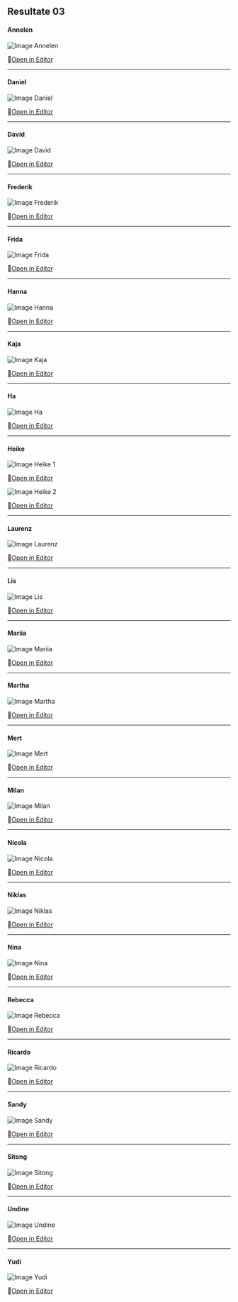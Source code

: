 ## Resultate 03

#### Annelen

![Image Annelen](media/Annelen.png)

🔗[Open in Editor](https://editor.p5js.org/Annelen/sketches/4AGMr12qF)

---

#### Daniel

![Image Daniel](media/Daniel.png)

🔗[Open in Editor](https://editor.p5js.org/drmarzipan/sketches/tu74WMkvW)

---

#### David

![Image David](media/Missing.png)

🔗[Open in Editor]()

---

#### Frederik

![Image Frederik](media/Frederik.png)

🔗[Open in Editor](https://editor.p5js.org/gribelgrubel/sketches/rX8Of6l7S)

---

#### Frida

![Image Frida](media/Missing.png)

🔗[Open in Editor]()

---

#### Hanna

![Image Hanna](media/Missing.png)

🔗[Open in Editor]()

---

#### Kaja

![Image Kaja](media/Missing.png)

🔗[Open in Editor]()

---

#### Ha

![Image Ha](media/Missing.png)

🔗[Open in Editor]()

---

#### Heike

![Image Heike 1](media/Heike1.png)

🔗[Open in Editor](https://editor.p5js.org/heikegrebin/sketches/f7BQhU7hV)

![Image Heike 2](media/Heike2.png)

🔗[Open in Editor](https://editor.p5js.org/heikegrebin/sketches/paLzhmSl8)

---

#### Laurenz

![Image Laurenz](media/Missing.png)

🔗[Open in Editor]()

---

#### Lis

![Image Lis](media/Missing.png)

🔗[Open in Editor]()

---

#### Mariia

![Image Mariia](media/Missing.png)

🔗[Open in Editor]()

---

#### Martha

![Image Martha](media/Missing.png)

🔗[Open in Editor]()

---

#### Mert

![Image Mert](media/Mert.png)

🔗[Open in Editor](https://editor.p5js.org/mertekinci/sketches/CasQc1WfO)

---

#### Milan

![Image Milan](media/Missing.png)

🔗[Open in Editor]()

---

#### Nicola

![Image Nicola](media/Nicola.png)

🔗[Open in Editor](https://editor.p5js.org/nicola931/sketches/ow53JcLwC)

---

#### Niklas

![Image Niklas](media/Missing.png)

🔗[Open in Editor]()

---

#### Nina

![Image Nina](media/Nina.png)

🔗[Open in Editor](https://editor.p5js.org/NinaBue/sketches/ZsJLhGaPZ)

---

#### Rebecca

![Image Rebecca](media/Rebecca.png)

🔗[Open in Editor](https://editor.p5js.org/rebeccuxs/sketches/qCwQZYCmO)

---

#### Ricardo

![Image Ricardo](media/Ricardo.png)

🔗[Open in Editor](https://editor.p5js.org/RicardoBachmann/sketches/83qx5-Nsm)

---

#### Sandy

![Image Sandy](media/Missing.png)

🔗[Open in Editor]()

---

#### Sitong

![Image Sitong](media/Missing.png)

🔗[Open in Editor]()

---

#### Undine

![Image Undine](media/Missing.png)

🔗[Open in Editor]()

---

#### Yudi

![Image Yudi](media/Missing.png)

🔗[Open in Editor]()
